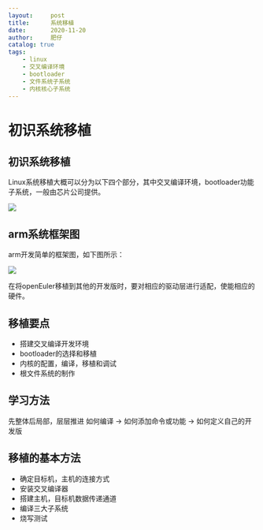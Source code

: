 ```yaml
---
layout:     post
title:      系统移植
date:       2020-11-20
author:     肥仔
catalog: true
tags:
    - linux
    - 交叉编译环境
    - bootloader
    - 文件系统子系统
    - 内核核心子系统
--- 
```


# 初识系统移植

## 初识系统移植

Linux系统移植大概可以分为以下四个部分，其中交叉编译环境，bootloader功能子系统，一般由芯片公司提供。

<img src ="https://daniao2017.github.io/img/in_post/系统移植.png">


## arm系统框架图
arm开发简单的框架图，如下图所示：

<img src ="https://daniao2017.github.io/img/in_post/SOC系统层次.png">


在将openEuler移植到其他的开发版时，要对相应的驱动层进行适配，使能相应的硬件。

## 移植要点

- 搭建交叉编译开发环境
- bootloader的选择和移植
- 内核的配置，编译，移植和调试
- 根文件系统的制作

## 学习方法
先整体后局部，层层推进
如何编译 -> 如何添加命令或功能 -> 如何定义自己的开发版

## 移植的基本方法
- 确定目标机，主机的连接方式
- 安装交叉编译器
- 搭建主机，目标机数据传递通道
- 编译三大子系统
- 烧写测试

